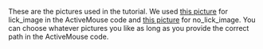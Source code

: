 These are the pictures used in the tutorial.
We used [this picture]() for lick_image in the ActiveMouse code and [this picture]() for no_lick_image. You can choose whatever pictures you like as long as you provide the correct path in the ActiveMouse code.
